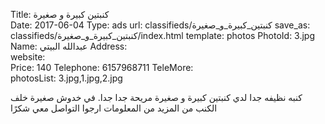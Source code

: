 Title:          كنبتين كبيرة و صغيرة   
Date:           2017-06-04
Type:           ads
url:            classifieds/كنبتين_كبيرة_و_صغيرة 
save_as:        classifieds/كنبتين_كبيرة_و_صغيرة/index.html
template:       photos
PhotoId:        3.jpg
Name:           عبدالله البيتي 
Address:        
website:        
Price:          140
Telephone:      6157968711
TeleMore:       
photosList:     3.jpg,1.jpg,2.jpg

كنبه نظيفه جدا
لدي كنبتين كبيرة و صغيرة مريحة جدا جدا. في خدوش صغيرة خلف الكنب من المزيد من المعلومات ارجوا التواصل معي شكرًا 
